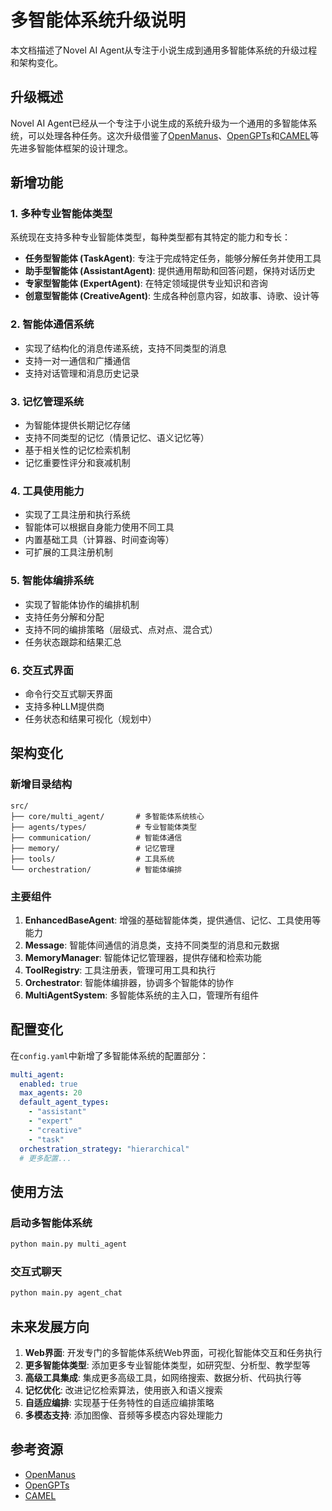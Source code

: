 # 多智能体系统升级说明

本文档描述了Novel AI Agent从专注于小说生成到通用多智能体系统的升级过程和架构变化。

## 升级概述

Novel AI Agent已经从一个专注于小说生成的系统升级为一个通用的多智能体系统，可以处理各种任务。这次升级借鉴了[OpenManus](https://github.com/FoundationAgents/OpenManus)、[OpenGPTs](https://github.com/langchain-ai/opengpts)和[CAMEL](https://github.com/camel-ai/camel)等先进多智能体框架的设计理念。

## 新增功能

### 1. 多种专业智能体类型

系统现在支持多种专业智能体类型，每种类型都有其特定的能力和专长：

- **任务型智能体 (TaskAgent)**: 专注于完成特定任务，能够分解任务并使用工具
- **助手型智能体 (AssistantAgent)**: 提供通用帮助和回答问题，保持对话历史
- **专家型智能体 (ExpertAgent)**: 在特定领域提供专业知识和咨询
- **创意型智能体 (CreativeAgent)**: 生成各种创意内容，如故事、诗歌、设计等

### 2. 智能体通信系统

- 实现了结构化的消息传递系统，支持不同类型的消息
- 支持一对一通信和广播通信
- 支持对话管理和消息历史记录

### 3. 记忆管理系统

- 为智能体提供长期记忆存储
- 支持不同类型的记忆（情景记忆、语义记忆等）
- 基于相关性的记忆检索机制
- 记忆重要性评分和衰减机制

### 4. 工具使用能力

- 实现了工具注册和执行系统
- 智能体可以根据自身能力使用不同工具
- 内置基础工具（计算器、时间查询等）
- 可扩展的工具注册机制

### 5. 智能体编排系统

- 实现了智能体协作的编排机制
- 支持任务分解和分配
- 支持不同的编排策略（层级式、点对点、混合式）
- 任务状态跟踪和结果汇总

### 6. 交互式界面

- 命令行交互式聊天界面
- 支持多种LLM提供商
- 任务状态和结果可视化（规划中）

## 架构变化

### 新增目录结构

```
src/
├── core/multi_agent/       # 多智能体系统核心
├── agents/types/           # 专业智能体类型
├── communication/          # 智能体通信
├── memory/                 # 记忆管理
├── tools/                  # 工具系统
└── orchestration/          # 智能体编排
```

### 主要组件

1. **EnhancedBaseAgent**: 增强的基础智能体类，提供通信、记忆、工具使用等能力
2. **Message**: 智能体间通信的消息类，支持不同类型的消息和元数据
3. **MemoryManager**: 智能体记忆管理器，提供存储和检索功能
4. **ToolRegistry**: 工具注册表，管理可用工具和执行
5. **Orchestrator**: 智能体编排器，协调多个智能体的协作
6. **MultiAgentSystem**: 多智能体系统的主入口，管理所有组件

## 配置变化

在`config.yaml`中新增了多智能体系统的配置部分：

```yaml
multi_agent:
  enabled: true
  max_agents: 20
  default_agent_types:
    - "assistant"
    - "expert"
    - "creative"
    - "task"
  orchestration_strategy: "hierarchical"
  # 更多配置...
```

## 使用方法

### 启动多智能体系统

```bash
python main.py multi_agent
```

### 交互式聊天

```bash
python main.py agent_chat
```

## 未来发展方向

1. **Web界面**: 开发专门的多智能体系统Web界面，可视化智能体交互和任务执行
2. **更多智能体类型**: 添加更多专业智能体类型，如研究型、分析型、教学型等
3. **高级工具集成**: 集成更多高级工具，如网络搜索、数据分析、代码执行等
4. **记忆优化**: 改进记忆检索算法，使用嵌入和语义搜索
5. **自适应编排**: 实现基于任务特性的自适应编排策略
6. **多模态支持**: 添加图像、音频等多模态内容处理能力

## 参考资源

- [OpenManus](https://github.com/FoundationAgents/OpenManus)
- [OpenGPTs](https://github.com/langchain-ai/opengpts)
- [CAMEL](https://github.com/camel-ai/camel)
